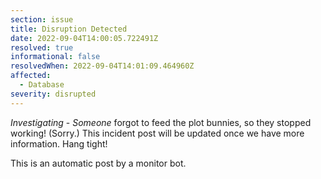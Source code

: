 ```yaml
---
section: issue
title: Disruption Detected
date: 2022-09-04T14:00:05.722491Z
resolved: true
informational: false
resolvedWhen: 2022-09-04T14:01:09.464960Z
affected:
  - Database
severity: disrupted
---
```

*Investigating* - _Someone_ forgot to feed the plot bunnies, so they stopped working! (Sorry.) This incident post will be updated once we have more information. Hang tight!

This is an automatic post by a monitor bot.
        